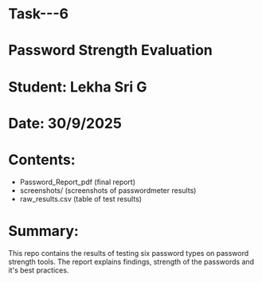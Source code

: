 # Task---6
# Password Strength Evaluation
# Student: Lekha Sri G
# Date: 30/9/2025

# Contents:
- Password_Report_pdf  (final report)
- screenshots/ (screenshots of passwordmeter results)
- raw_results.csv (table of test results)

# Summary:
This repo contains the results of testing six password types on password strength tools. The report explains findings, strength of the passwords and it's best practices.
